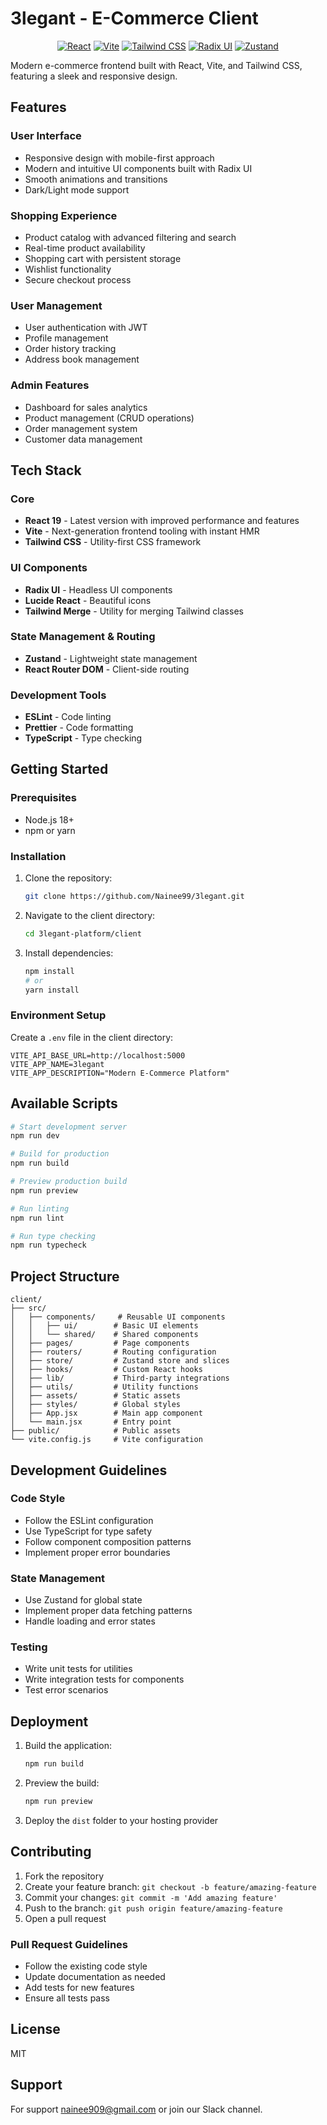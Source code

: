 # 3legant - E-Commerce Client

<div align="center">

[![React](https://img.shields.io/badge/React-19-blue?logo=react)](https://reactjs.org/)
[![Vite](https://img.shields.io/badge/Vite-Latest-646CFF?logo=vite)](https://vitejs.dev/)
[![Tailwind CSS](https://img.shields.io/badge/Tailwind_CSS-3-38B2AC?logo=tailwind-css)](https://tailwindcss.com/)
[![Radix UI](https://img.shields.io/badge/Radix_UI-Latest-161618?logo=radix-ui)](https://www.radix-ui.com/)
[![Zustand](https://img.shields.io/badge/Zustand-Latest-FF69B4)](https://github.com/pmndrs/zustand)

</div>

Modern e-commerce frontend built with React, Vite, and Tailwind CSS, featuring a sleek and responsive design.

## Features

### User Interface

- Responsive design with mobile-first approach
- Modern and intuitive UI components built with Radix UI
- Smooth animations and transitions
- Dark/Light mode support

### Shopping Experience

- Product catalog with advanced filtering and search
- Real-time product availability
- Shopping cart with persistent storage
- Wishlist functionality
- Secure checkout process

### User Management

- User authentication with JWT
- Profile management
- Order history tracking
- Address book management

### Admin Features

- Dashboard for sales analytics
- Product management (CRUD operations)
- Order management system
- Customer data management

## Tech Stack

### Core

- **React 19** - Latest version with improved performance and features
- **Vite** - Next-generation frontend tooling with instant HMR
- **Tailwind CSS** - Utility-first CSS framework

### UI Components

- **Radix UI** - Headless UI components
- **Lucide React** - Beautiful icons
- **Tailwind Merge** - Utility for merging Tailwind classes

### State Management & Routing

- **Zustand** - Lightweight state management
- **React Router DOM** - Client-side routing

### Development Tools

- **ESLint** - Code linting
- **Prettier** - Code formatting
- **TypeScript** - Type checking

## Getting Started

### Prerequisites

- Node.js 18+
- npm or yarn

### Installation

1. Clone the repository:

   ```bash
   git clone https://github.com/Nainee99/3legant.git
   ```

2. Navigate to the client directory:

   ```bash
   cd 3legant-platform/client
   ```

3. Install dependencies:
   ```bash
   npm install
   # or
   yarn install
   ```

### Environment Setup

Create a `.env` file in the client directory:

```env
VITE_API_BASE_URL=http://localhost:5000
VITE_APP_NAME=3legant
VITE_APP_DESCRIPTION="Modern E-Commerce Platform"
```

## Available Scripts

```bash
# Start development server
npm run dev

# Build for production
npm run build

# Preview production build
npm run preview

# Run linting
npm run lint

# Run type checking
npm run typecheck
```

## Project Structure

```
client/
├── src/
│   ├── components/     # Reusable UI components
│   │   ├── ui/        # Basic UI elements
│   │   └── shared/    # Shared components
│   ├── pages/         # Page components
│   ├── routers/       # Routing configuration
│   ├── store/         # Zustand store and slices
│   ├── hooks/         # Custom React hooks
│   ├── lib/           # Third-party integrations
│   ├── utils/         # Utility functions
│   ├── assets/        # Static assets
│   ├── styles/        # Global styles
│   ├── App.jsx        # Main app component
│   └── main.jsx       # Entry point
├── public/            # Public assets
└── vite.config.js     # Vite configuration
```

## Development Guidelines

### Code Style

- Follow the ESLint configuration
- Use TypeScript for type safety
- Follow component composition patterns
- Implement proper error boundaries

### State Management

- Use Zustand for global state
- Implement proper data fetching patterns
- Handle loading and error states

### Testing

- Write unit tests for utilities
- Write integration tests for components
- Test error scenarios

## Deployment

1. Build the application:

   ```bash
   npm run build
   ```

2. Preview the build:

   ```bash
   npm run preview
   ```

3. Deploy the `dist` folder to your hosting provider

## Contributing

1. Fork the repository
2. Create your feature branch: `git checkout -b feature/amazing-feature`
3. Commit your changes: `git commit -m 'Add amazing feature'`
4. Push to the branch: `git push origin feature/amazing-feature`
5. Open a pull request

### Pull Request Guidelines

- Follow the existing code style
- Update documentation as needed
- Add tests for new features
- Ensure all tests pass

## License

MIT

## Support

For support nainee909@gmail.com or join our Slack channel.

